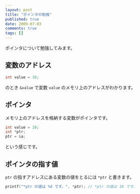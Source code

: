 ```yaml
---
layout: post
title: "ポインタの勉強"
published: true
date: 2009-07-03
comments: true
tags: []
---
```


ポインタについて勉強してみます。

## 変数のアドレス

```cpp
int value = 10;
```

のとき `&value` で変数 `value` のメモリ上のアドレスがわかります。

## ポインタ

メモリ上のアドレスを格納する変数がポインタです。

```cpp
int value = 10;
int *ptr;
ptr = &a;
```

という感じです。

## ポインタの指す値

`ptr` の指すアドレスにある変数の値をとるには `*ptr` と書きます。

```cpp
printf("*ptr の値は %d です。", *ptr); // *ptr の値は 10 です。
```
